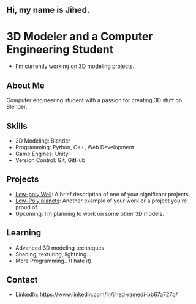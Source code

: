 ## Hi, my name is Jihed.
# 3D Modeler and a Computer Engineering Student

- I'm currently working on 3D modeling projects.

## About Me
Computer engineering student with a passion for creating 3D stuff on Blender.

## Skills
- 3D Modeling: Blender
- Programming: Python, C++, Web Development
- Game Engines: Unity
- Version Control: Git, GitHub

## Projects
- [Low-poly Well](#): A brief description of one of your significant projects.
- [Low-Poly planets](#): Another example of your work or a project you're proud of.
- Upcoming: I’m planning to work on some other 3D models.

## Learning
- Advanced 3D modeling techniques
- Shading, texturing, lightning...
- More Programming.. (I hate it)

## Contact
- LinkedIn: https://www.linkedin.com/in/jihed-ramedi-bb67a727b/

<!--
**JihedR/JihedR** is a ✨ _special_ ✨ repository because its `README.md` (this file) appears on your GitHub profile.

Here are some ideas to get you started:

- 🔭 I’m currently working on ...
- 🌱 I’m currently learning ...
- 👯 I’m looking to collaborate on ...
- 🤔 I’m looking for help with ...
- 💬 Ask me about ...
- 📫 How to reach me: ...
- 😄 Pronouns: ...
- ⚡ Fun fact: ...
-->
